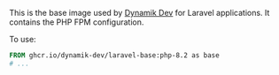 This is the base image used by [Dynamik Dev](https://dynamik.dev) for Laravel applications. It contains the PHP FPM configuration.

To use:

```dockerfile
FROM ghcr.io/dynamik-dev/laravel-base:php-8.2 as base
# ...
```